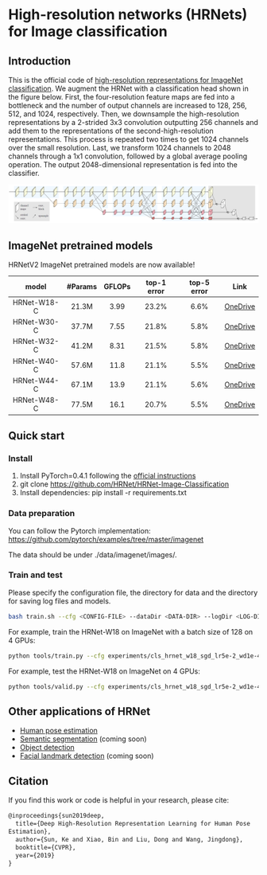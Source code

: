 # High-resolution networks (HRNets) for Image classification

## Introduction
This is the official code of [high-resolution representations for ImageNet classification](https://arxiv.org/abs/1904.04514). 
We augment the HRNet with a classification head shown in the figure below. First, the four-resolution feature maps are fed into a bottleneck and the number of output channels are increased to 128, 256, 512, and 1024, respectively. Then, we downsample the high-resolution representations by a 2-strided 3x3 convolution outputting 256 channels and add them to the representations of the second-high-resolution representations. This process is repeated two times to get 1024 channels over the small resolution. Last, we transform 1024 channels to 2048 channels through a 1x1 convolution, followed by a global average pooling operation. The output 2048-dimensional representation is fed into the classifier.

![](figures/cls-hrnet.png)

## ImageNet pretrained models
HRNetV2 ImageNet pretrained models are now available!

| model |#Params | GFLOPs |top-1 error| top-5 error| Link |
| :--: | :--: | :--: | :--: | :--: | :--: |
| HRNet-W18-C | 21.3M | 3.99 | 23.2% | 6.6% |[OneDrive](https://1drv.ms/u/s!Aus8VCZ_C_33cMkPimlmClRvmpw)|
| HRNet-W30-C | 37.7M | 7.55 | 21.8% | 5.8% |[OneDrive](https://1drv.ms/u/s!Aus8VCZ_C_33cQoACCEfrzcSaVI)|
| HRNet-W32-C | 41.2M | 8.31 | 21.5% | 5.8% |[OneDrive](https://1drv.ms/u/s!Aus8VCZ_C_33dYBMemi9xOUFR0w)|
| HRNet-W40-C | 57.6M | 11.8 | 21.1% | 5.5% |[OneDrive](https://1drv.ms/u/s!Aus8VCZ_C_33ck0gvo5jfoWBOPo)|
| HRNet-W44-C | 67.1M | 13.9 | 21.1% | 5.6% |[OneDrive](https://1drv.ms/u/s!Aus8VCZ_C_33czZQ0woUb980gRs)|
| HRNet-W48-C | 77.5M | 16.1 | 20.7% | 5.5% |[OneDrive](https://1drv.ms/u/s!Aus8VCZ_C_33dKvqI6pBZlifgJk)|

## Quick start
### Install
1. Install PyTorch=0.4.1 following the [official instructions](https://pytorch.org/)
2. git clone https://github.com/HRNet/HRNet-Image-Classification
3. Install dependencies: pip install -r requirements.txt

### Data preparation
You can follow the Pytorch implementation:
https://github.com/pytorch/examples/tree/master/imagenet

The data should be under ./data/imagenet/images/.

### Train and test
Please specify the configuration file, the directory for data and the directory for saving log files and models.
````bash
bash train.sh --cfg <CONFIG-FILE> --dataDir <DATA-DIR> --logDir <LOG-DIR> --modelDir <MODEL-DIR>
````

For example, train the HRNet-W18 on ImageNet with a batch size of 128 on 4 GPUs:
````bash
python tools/train.py --cfg experiments/cls_hrnet_w18_sgd_lr5e-2_wd1e-4_bs32_x100.yaml --dataDir ./data/ --logDir ./log/ --modelDir ./output/
````

For example, test the HRNet-W18 on ImageNet on 4 GPUs:
````bash
python tools/valid.py --cfg experiments/cls_hrnet_w18_sgd_lr5e-2_wd1e-4_bs32_x100.yaml --dataDir ./data/ --testModel hrnetv2_w18_imagenet_pretrained.pth
````

## Other applications of HRNet
* [Human pose estimation](https://github.com/leoxiaobin/deep-high-resolution-net.pytorch)
* [Semantic segmentation](https://github.com/HRNet/HRNet-Semantic-Segmentation) (coming soon)
* [Object detection](https://github.com/HRNet/HRNet-Object-Detection)
* [Facial landmark detection](https://github.com/HRNet/HRNet-Facial-Landmark-Detection) (coming soon)

## Citation
If you find this work or code is helpful in your research, please cite:
````
@inproceedings{sun2019deep,
  title={Deep High-Resolution Representation Learning for Human Pose Estimation},
  author={Sun, Ke and Xiao, Bin and Liu, Dong and Wang, Jingdong},
  booktitle={CVPR},
  year={2019}
}
````
